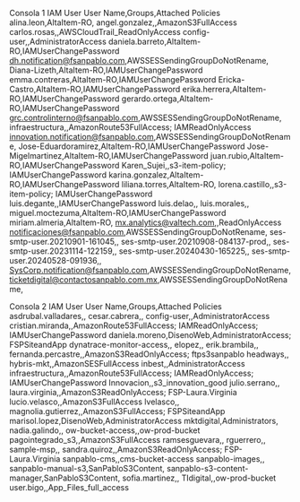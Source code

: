 
Consola 1
IAM User
User Name,Groups,Attached Policies
alina.leon,AltaItem-RO,
angel.gonzalez,,AmazonS3FullAccess
carlos.rosas,,AWSCloudTrail_ReadOnlyAccess
config-user,,AdministratorAccess
daniela.barreto,AltaItem-RO,IAMUserChangePassword
dh.notification@fsanpablo.com,AWSSESSendingGroupDoNotRename,
Diana-Lizeth,AltaItem-RO,IAMUserChangePassword
emma.contreras,AltaItem-RO,IAMUserChangePassword
Ericka-Castro,AltaItem-RO,IAMUserChangePassword
erika.herrera,AltaItem-RO,IAMUserChangePassword
gerardo.ortega,AltaItem-RO,IAMUserChangePassword
grc.controlinterno@fsanpablo.com,AWSSESSendingGroupDoNotRename,
infraestructura,,AmazonRoute53FullAccess; IAMReadOnlyAccess
innovation.notification@fsanpablo.com,AWSSESSendingGroupDoNotRename,
Jose-Eduardoramirez,AltaItem-RO,IAMUserChangePassword
Jose-Migelmartinez,AltaItem-RO,IAMUserChangePassword
juan.rubio,AltaItem-RO,IAMUserChangePassword
Karen_Sujei,,s3-item-policy; IAMUserChangePassword
karina.gonzalez,AltaItem-RO,IAMUserChangePassword
liliana.torres,AltaItem-RO,
lorena.castillo,,s3-item-policy; IAMUserChangePassword
luis.degante,,IAMUserChangePassword
luis.delao,,
luis.morales,,
miguel.moctezuma,AltaItem-RO,IAMUserChangePassword
miriam.almeria,AltaItem-RO,
mx.analytics@valtech.com,,ReadOnlyAccess
notificaciones@fsanpablo.com,AWSSESSendingGroupDoNotRename,
ses-smtp-user.20210901-161045,,
ses-smtp-user.20210908-084137-prod,,
ses-smtp-user.20231114-122159,,
ses-smtp-user.20240430-165225,,
ses-smtp-user.20240528-091936,,
SysCorp.notification@fsanpablo.com,AWSSESSendingGroupDoNotRename,
ticketdigital@contactosanpablo.com.mx,AWSSESSendingGroupDoNotRename,

Consola 2
IAM User
User Name,Groups,Attached Policies
asdrubal.valladares,,
cesar.cabrera,,
config-user,,AdministratorAccess
cristian.miranda,,AmazonRoute53FullAccess; IAMReadOnlyAccess; IAMUserChangePassword
daniela.moreno,DisenoWeb,AdministratorAccess; FSPSiteandApp
dynatrace-monitor-access,,
elopez,,
erik.brambila,,
fernanda.percastre,,AmazonS3ReadOnlyAccess; ftps3sanpablo
headways,,
hybris-mkt,,AmazonSESFullAccess
inbest,,AdministratorAccess
infraestructura,,AmazonRoute53FullAccess; IAMReadOnlyAccess; IAMUserChangePassword
Innovacion,,s3_innovation_good
julio.serrano,,
laura.virginia,,AmazonS3ReadOnlyAccess; FSP-Laura.Virginia
lucio.velasco,,AmazonS3FullAccess
lvelasco,,
magnolia.gutierrez,,AmazonS3FullAccess; FSPSiteandApp
marisol.lopez,DisenoWeb,AdministratorAccess
mktdigital,Administrators,
nadia.galindo,,
ow-bucket-access,,ow-prod-bucket
pagointegrado_s3,,AmazonS3FullAccess
ramsesguevara,,
rguerrero,,
sample-msp,,
sandra.quiroz,,AmazonS3ReadOnlyAccess; FSP-Laura.Virginia
sanpablo-cms,,cms-bucket-access
sanpablo-images,,
sanpablo-manual-s3,SanPabloS3Content,
sanpablo-s3-content-manager,SanPabloS3Content,
sofia.martinez,,
TIdigital,,ow-prod-bucket
user.bigo,,App_Files_full_access